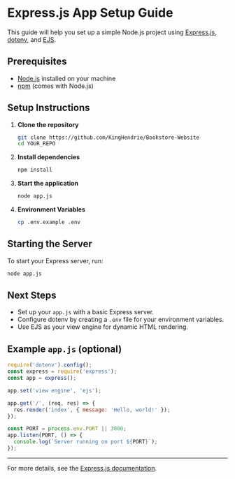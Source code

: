 # Express.js App Setup Guide

This guide will help you set up a simple Node.js project using [Express.js](https://expressjs.com/), [dotenv](https://www.npmjs.com/package/dotenv), and [EJS](https://ejs.co/).

## Prerequisites

- [Node.js](https://nodejs.org/) installed on your machine
- [npm](https://www.npmjs.com/) (comes with Node.js)

## Setup Instructions

1. **Clone the repository**

   ```bash
   git clone https://github.com/KingHendrie/Bookstore-Website
   cd YOUR_REPO
   ```

2. **Install dependencies**

   ```bash
   npm install
   ```

3. **Start the application**

   ```bash
   node app.js
   ```

4. **Environment Variables**

   ```bash
   cp .env.example .env
   ```

## Starting the Server

To start your Express server, run:

```bash
node app.js
```

## Next Steps

- Set up your `app.js` with a basic Express server.
- Configure dotenv by creating a `.env` file for your environment variables.
- Use EJS as your view engine for dynamic HTML rendering.

## Example `app.js` (optional)

```js
require('dotenv').config();
const express = require('express');
const app = express();

app.set('view engine', 'ejs');

app.get('/', (req, res) => {
  res.render('index', { message: 'Hello, world!' });
});

const PORT = process.env.PORT || 3000;
app.listen(PORT, () => {
  console.log(`Server running on port ${PORT}`);
});
```

---

For more details, see the [Express.js documentation](https://expressjs.com/).
